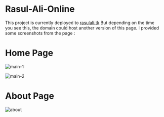 # Rasul-Ali-Online
This project is currently deployed to [rasulali.tk](https://rasulali.tk/)
But depending on the time you see this, the domain could host another version of this page.
I provided some screenshots from the page :

# Home Page 
![main-1](https://user-images.githubusercontent.com/82474455/129462300-ecde3b8f-1bd7-4037-8ea6-fc3b95a7d304.png)

![main-2](https://user-images.githubusercontent.com/82474455/129462306-fb94f47c-823a-47e7-91f0-d4c3e5776307.png)

# About Page

![about](https://user-images.githubusercontent.com/82474455/129462312-94671de6-defb-437d-943b-e0bee8bff21d.png)
